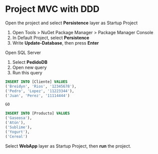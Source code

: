 # Project MVC with DDD

Open the project and select **Persistence** layer as Startup Project
1. Open Tools > NuGet Package Manager > Package Manager Console
2. In Default Project, select **Persistence**
3. Write **Update-Database**, then press **Enter**

Open SQL Server 
1. Select **PedidoDB**
2. Open new query
3. Run this query
```sql
INSERT INTO [Cliente] VALUES 
('Breidyn', 'Rios', '12345678'),
('Pedro', 'Lopez', '11223344'),
('Juan', 'Perez', '11114444')

GO

INSERT INTO [Producto] VALUES 
('Gaseosa'),
('Atún'),
('Sublime'),
('Yogurt'),
('Cereal')
```
Select **WebApp** layer as Startup Project, then **run** the project.

